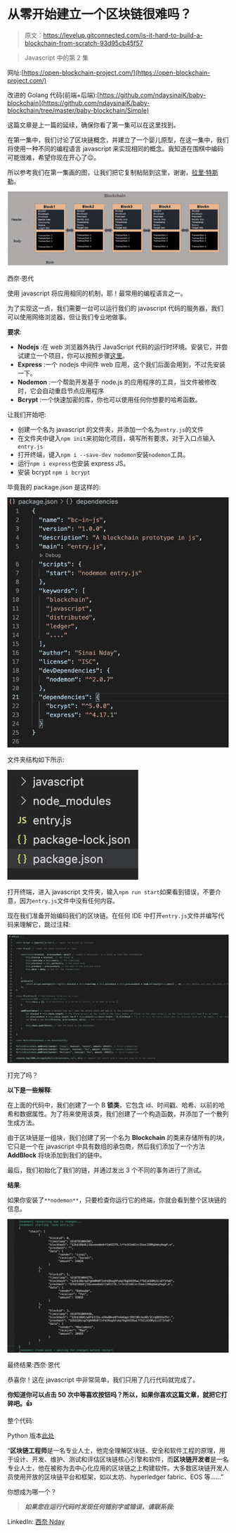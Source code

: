 # 从零开始建立一个区块链很难吗？

> 原文：<https://levelup.gitconnected.com/is-it-hard-to-build-a-blockchain-from-scratch-93d95cb45f57>

> Javascript 中的第 2 集

网址:[https://open-blockchain-project.com/](https://open-blockchain-project.com/)

改进的 Golang 代码(前端+后端):[https://github.com/ndaysinaiK/baby-blockchain](https://github.com/ndaysinaiK/baby-blockchain/tree/master/baby-blockchain/Simple)

这篇文章是上一篇的延续，确保你看了第一集可以在这里找到。

在第一集中，我们讨论了区块链概念，并建立了一个婴儿原型，在这一集中，我们将使用一种不同的编程语言 javascript 来实现相同的概念。我知道在围棋中编码可能很难，希望你现在开心了😉。

所以参考我们在第一集画的图，让我们把它复制粘贴到这里，谢谢，[拉里·特斯勒](https://en.wikipedia.org/wiki/Larry_Tesler)。

![](img/327adc608600f5df299243fca0d8500c.png)

西奈·恩代

使用 javascript 将应用相同的机制，耶！最常用的编程语言之一。

为了实现这一点，我们需要一台可以运行我们的 javascript 代码的服务器，我们可以使用网络浏览器，但让我们专业地做事。

**要求**:

*   **Nodejs** :在 web 浏览器外执行 JavaScript 代码的运行时环境。安装它，并尝试建立一个项目，你可以按照步骤[这里](https://nodejs.dev/learn/how-to-install-nodejs)。
*   **Express** :一个 nodejs 中间件 web 应用，这个我们后面会用到，不过先安装一下。
*   **Nodemon** :一个帮助开发基于 node.js 的应用程序的工具，当文件被修改时，它会自动重启节点应用程序
*   **Bcrypt** :一个快速加密的库，你也可以使用任何你想要的哈希函数。

让我们开始吧:

*   创建一个名为 javascript 的文件夹，并添加一个名为`entry.js`的文件
*   在文件夹中键入`npm init`来初始化项目，填写所有要求，对于入口点输入`entry.js`
*   打开终端，键入`npm i --save-dev nodemon`安装`nodemon`工具。
*   运行`npm i express`也安装 express JS。
*   安装 bcrypt `npm i bcrypt`

毕竟我的 package.json 是这样的:

![](img/de71807c00c5f6c3717b8154e9d8713c.png)

文件夹结构如下所示:

![](img/04cc96cfb3f16ff9e58d25e898b78c65.png)

打开终端，进入 javascript 文件夹，输入`npm run start`如果看到错误，不要介意，因为`entry.js`文件中没有任何内容。

现在我们准备开始编码我们的区块链。在任何 IDE 中打开`entry.js`文件并编写代码来理解它，跳过注释:

![](img/ac58970424daa93d2cbea5de1b7550e4.png)

打完了吗？

**以下是一些解释**:

在上面的代码中，我们创建了一个 B **锁类**，它包含 id、时间戳、哈希、以前的哈希和数据属性。为了将来使用该类，我们创建了一个构造函数，并添加了一个散列生成方法。

由于区块链是一组块，我们创建了另一个名为 **Blockchain** 的类来存储所有的块，它只是一个在 javascript 中具有数组的承包商，然后我们添加了一个方法 **AddBlock** 将块添加到我们的链中。

最后，我们初始化了我们的链，并通过发出 3 个不同的事务进行了测试。

**结果**:

如果你安装了`**nodemon**`，只要检查你运行它的终端，你就会看到整个区块链的信息。

![](img/2fc9c9bc0a1fd9ea7bc841ddde767fdd.png)

最终结果:西奈·恩代

恭喜你！这在 javascript 中非常简单，我们只用了几行代码就完成了。

**你知道你可以点击 50 次中等喜欢按钮吗？所以，如果你喜欢这篇文章，就把它打碎吧。👍**

整个代码:

Python 版本[此处](https://kabulo-nday.medium.com/is-it-hard-to-build-a-blockchain-from-scratch-23bac74e4f)

“**区块链工程师**是一名专业人士，他完全理解区块链、安全和软件工程的原理，用于设计、开发、维护、测试和评估区块链核心引擎和软件，而**区块链开发者**是一名专业人士，他在被称为去中心化应用的区块链之上构建软件。大多数区块链开发人员使用开放的区块链平台和框架，如以太坊、hyperledger fabric、EOS 等……”

你想成为哪一个？

> ***如果您在运行代码时发现任何错别字或错误，请联系我:***

LinkedIn: [西奈 Nday](https://www.linkedin.com/in/sinai-nday-312195160/)